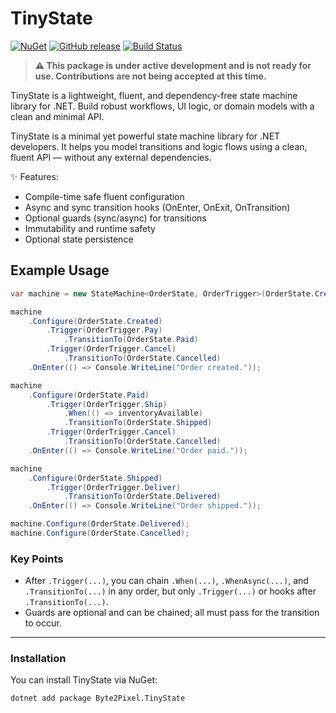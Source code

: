 # TinyState

[![NuGet](https://img.shields.io/nuget/vpre/Byte2Pixel.TinyState.svg?logo=nuget)](https://www.nuget.org/packages/Byte2Pixel.TinyState)
[![GitHub release](https://img.shields.io/github/v/release/Byte2Pixel/TinyState?logo=github)](https://github.com/Byte2Pixel/TinyState/releases)
[![Build Status](https://github.com/Byte2Pixel/TinyState/actions/workflows/dotnet.yaml/badge.svg)](https://github.com/Byte2Pixel/TinyState/actions)

> **⚠️ This package is under active development and is not ready for use. Contributions are not being accepted at this time.**

TinyState is a lightweight, fluent, and dependency-free state machine library for .NET. Build robust workflows, UI logic, or domain models with a clean and minimal API.

TinyState is a minimal yet powerful state machine library for .NET developers.
It helps you model transitions and logic flows using a clean, fluent API — without any external dependencies.

✨ Features:

- Compile-time safe fluent configuration
- Async and sync transition hooks (OnEnter, OnExit, OnTransition)
- Optional guards (sync/async) for transitions
- Immutability and runtime safety
- Optional state persistence

## Example Usage

```csharp
var machine = new StateMachine<OrderState, OrderTrigger>(OrderState.Created);

machine
    .Configure(OrderState.Created)
        .Trigger(OrderTrigger.Pay)
            .TransitionTo(OrderState.Paid)
        .Trigger(OrderTrigger.Cancel)
            .TransitionTo(OrderState.Cancelled)
    .OnEnter(() => Console.WriteLine("Order created."));

machine
    .Configure(OrderState.Paid)
        .Trigger(OrderTrigger.Ship)
            .When(() => inventoryAvailable)
            .TransitionTo(OrderState.Shipped)
        .Trigger(OrderTrigger.Cancel)
            .TransitionTo(OrderState.Cancelled)
    .OnEnter(() => Console.WriteLine("Order paid."));

machine
    .Configure(OrderState.Shipped)
        .Trigger(OrderTrigger.Deliver)
            .TransitionTo(OrderState.Delivered)
    .OnEnter(() => Console.WriteLine("Order shipped."));

machine.Configure(OrderState.Delivered);
machine.Configure(OrderState.Cancelled);
```

### Key Points
- After `.Trigger(...)`, you can chain `.When(...)`, `.WhenAsync(...)`, and `.TransitionTo(...)` in any order, but only `.Trigger(...)` or hooks after `.TransitionTo(...)`.
- Guards are optional and can be chained; all must pass for the transition to occur.

---

### Installation
You can install TinyState via NuGet:

```bash
dotnet add package Byte2Pixel.TinyState
```
